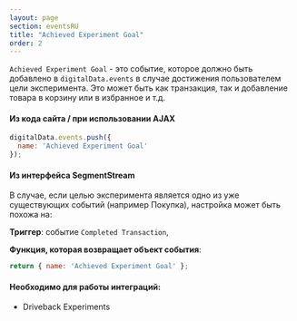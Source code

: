 ```yaml
---
layout: page
section: eventsRU
title: "Achieved Experiment Goal"
order: 2
---
```

`Achieved Experiment Goal` - это событие, которое должно быть добавлено в `digitalData.events` в случае достижения пользователем цели эксперимента. Это может быть как транзакция, так и добавление товара в корзину или в избранное и т.д.

#### Из кода сайта / при использовании AJAX
```javascript
digitalData.events.push({
  name: 'Achieved Experiment Goal'
});
```


#### Из интерфейса SegmentStream
В случае, если целью эксперимента является одно из уже существующих событий (например Покупка), настройка может быть похожа на:

**Триггер**: событие `Completed Transaction`,

**Функция, которая возвращает объект события**:

```javascript
return { name: 'Achieved Experiment Goal' };
```

#### Необходимо для работы интеграций:
* Driveback Experiments
